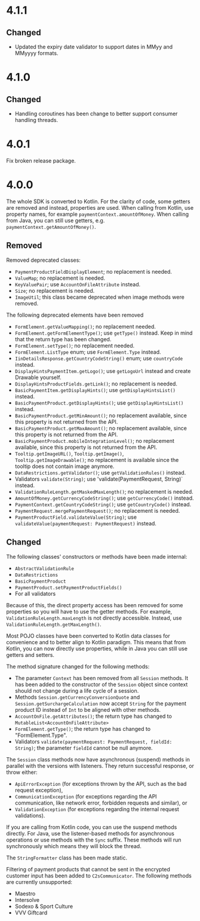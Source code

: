 # 4.1.1

## Changed

* Updated the expiry date validator to support dates in MMyy and MMyyyy formats.

# 4.1.0

## Changed

* Handling coroutines has been change to better support consumer handling threads.

# 4.0.1

Fix broken release package.

# 4.0.0

The whole SDK is converted to Kotlin. For the clarity of code, some getters are removed and
instead, properties are used.
When calling from Kotlin, use property names, for example `paymentContext.amountOfMoney`.
When calling from Java, you can still use getters, e.g. `paymentContext.getAmountOfMoney()`.

## Removed

Removed deprecated classes:

* `PaymentProductFieldDisplayElement`; no replacement is needed.
* `ValueMap`; no replacement is needed.
* `KeyValuePair`; use `AccountOnFileAttribute` instead.
* `Size`; no replacement is needed.
* `ImageUtil`; this class became deprecated when image methods were removed.

The following deprecated elements have been removed

* `FormElement.getValueMapping()`; no replacement needed.
* `FormElement.getFormElementType()`; use `getType()` instead. Keep in mind that the return
  type has been changed.
* `FormElement.setType()`; no replacement needed.
* `FormElement.ListType` enum; use `FormElement.Type` instead.
* `IinDetailsResponse.getCountryCodeString()` enum; use `countryCode` instead.
* `DisplayHintsPaymentItem.getLogo()`; use `getLogoUrl` instead and create Drawable yourself.
* `DisplayHintsProductFields.getLink()`; no replacement is needed.
* `BasicPaymentItem.getDisplayHints()`; use `getDisplayHintsList()` instead.
* `BasicPaymentProduct.getDisplayHints()`; use `getDisplayHintsList()` instead.
* `BasicPaymentProduct.getMinAmount()`; no replacement available, since this property is not
  returned from the API.
* `BasicPaymentProduct.getMaxAmount()`; no replacement available, since this property is not
  returned from the API.
* `BasicPaymentProduct.mobileIntegrationLevel()`; no replacement available, since this property
  is not returned from the API.
* `Tooltip.getImageURL()`, `Tooltip.getImage()`, `Tooltip.getImageDrawable()`; no replacement is
  available since the tooltip does not contain image anymore.
* `DataRestrictions.getValidator()`; use `getValidationRules()` instead.
* Validators `validate(String)`; use 'validate(PaymentRequest, String)` instead.
* `ValidationRuleLength.getMaskedMaxLength()`; no replacement is needed.
* `AmountOfMoney.getCurrencyCodeString()`; use `getCurrencyCode()` instead.
* `PaymentContext.getCountryCodeString()`; use `getCountryCode()` instead.
* `PaymentRequest.mergePaymentRequest()`; no replacement is needed.
* `PaymentProductField.validateValue(String)`; use `validateValue(paymentRequest: PaymentRequest)`
  instead.

## Changed

The following classes' constructors or methods have been made internal:

* `AbstractValidationRule`
* `DataRestrictions`
* `BasicPaymentProduct`
* `PaymentProduct.setPaymentProductFields()`
* For all validators

Because of this, the direct property access has been removed for some properties so you will have to use the getter
methods. For example, `ValidationRuleLength.maxLength` is not directly accessible. Instead, use
`ValidationRuleLength.getMaxLength()`.

Most POJO classes have been converted to Kotlin data classes for convenience and to better align
to Kotlin paradigm. This means that from Kotlin, you can now directly use properties, while in Java
you can still use getters and setters.

The method signature changed for the following methods:

* The parameter `Context` has been removed from all `Session` methods. It has been added to the constructor of
  the `Session` object since context should not change during a life cycle of a session.
* Methods `Session.getCurrencyConversionQuote` and `Session.getSurchargeCalculation` now accept `String` for the
  payment product ID instead of `Int` to be aligned with other methods.
* `AccountOnFile.getAttributes()`; the return type has changed to `MutableList<AccountOnFileAttribute>`
* `FormElement.getType()`; the return type has changed to "FormElement.Type".
* Validators `validate(paymentRequest: PaymentRequest, fieldId: String)`; the parameter `fieldId` cannot
  be null anymore.

The `Session` class methods now have asynchronous (suspend) methods in parallel with the versions with
listeners. They return successful response, or throw either:

* `ApiErrorException` (for exceptions thrown by the API, such as the bad request exception),
* `CommunicationException` (for exceptions regarding the API communication, like network error,
  forbidden requests and similar), or
* `ValidationException` (for exceptions regarding the internal request validations).

If you are calling from Kotlin code, you can use the suspend methods directly. For Java, use the
listener-based methods for asynchronous operations or use methods with the `Sync` suffix. These methods
will run synchronously which means they will block the thread.

The `StringFormatter` class has been made static.

Filtering of payment products that cannot be sent in the encrypted customer input has been added to
`C2sCommunicator`. The following methods are currently unsupported:

* Maestro
* Intersolve
* Sodexo & Sport Culture
* VVV Giftcard
